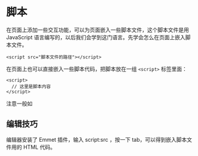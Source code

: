# 脚本

在页面上添加一些交互功能，可以为页面嵌入一些脚本文件，这个脚本文件是用 JavaScript 语言编写的，以后我们会学到这门语言。先学会怎么在页面上嵌入脚本文件。

```
<script src="脚本文件的路径"></script>
```

在页面上也可以直接嵌入一些脚本代码，把脚本放在一组 `<script>` 标签里面：

```
<script>
  // 这里是脚本内容
</script>
```

注意一般如

## 编辑技巧

编辑器安装了 Emmet 插件，输入 script:src ，按一下 tab，可以得到嵌入脚本文件用的 HTML 代码。

